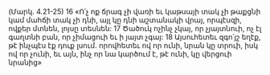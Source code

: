 (Մարկ. 4.21-25)
16 «Ո՛չ ոք ճրագ չի վառի եւ կաթսայի տակ չի թաքցնի կամ մահճի տակ չի դնի, այլ կը դնի աշտանակի վրայ, որպէսզի, ովքեր մտնեն, լոյսը տեսնեն: 17 Ծածուկ ոչինչ չկայ, որ չյայտնուի, ոչ էլ գաղտնի բան, որ չիմացուի եւ ի յայտ չգայ: 18 Այսուհետեւ զգո՛յշ եղէք, թէ ինչպէս էք դուք լսում. որովհետեւ ով որ ունի, նրան կը տրուի, իսկ ով որ չունի, եւ այն, ինչ որ նա կարծում է, թէ ունի, կը վերցուի նրանից»
